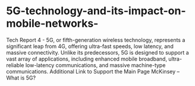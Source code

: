 # 5G-technology-and-its-impact-on-mobile-networks-
 Tech Report 4 - 5G, or fifth-generation wireless technology, represents a significant leap from 4G, offering ultra-fast speeds, low latency, and massive connectivity. Unlike its predecessors, 5G is designed to support a vast array of applications, including enhanced mobile broadband, ultra-reliable low-latency communications, and massive machine-type communications.
Additional Link to Support the Main Page
McKinsey – What is 5G?  

